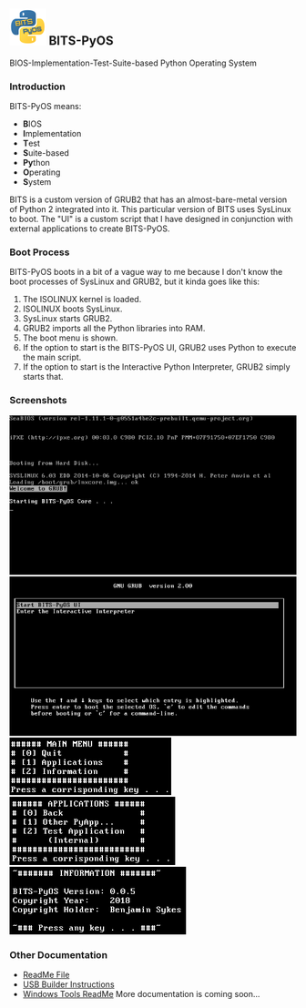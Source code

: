 ## ![Logo](common/icon.png) BITS-PyOS
BIOS-Implementation-Test-Suite-based Python Operating System

### Introduction

BITS-PyOS means:
- **B**IOS
- **I**mplementation
- **T**est
- **S**uite-based
- **Py**thon
- **O**perating
- **S**ystem

BITS is a custom version of GRUB2 that has an almost-bare-metal version of Python 2 integrated into it. This particular version of BITS uses SysLinux to boot. The "UI" is a custom script that I have designed in conjunction with external applications to create BITS-PyOS.

### Boot Process

BITS-PyOS boots in a bit of a vague way to me because I don't know the boot processes of SysLinux and GRUB2, but it kinda goes like this:
1. The ISOLINUX kernel is loaded.
2. ISOLINUX boots SysLinux.
3. SysLinux starts GRUB2.
4. GRUB2 imports all the Python libraries into RAM.
5. The boot menu is shown.
6. If the option to start is the BITS-PyOS UI, GRUB2 uses Python to execute the main script.
7. If the option to start is the Interactive Python Interpreter, GRUB2 simply starts that.

### Screenshots

![Boot Screen](screenshots/boot.png)  
![Startup Menu](screenshots/startupmenu.png)  
![Main Menu](screenshots/mainmenu.png)
![Apps Menu](screenshots/appsmenu.png)
![Info](screenshots/info.png)

### Other Documentation

- [ReadMe File](https://github.com/sykeben/BITS-PyOS/blob/master/readme.md)
- [USB Builder Instructions](https://github.com/sykeben/BITS-PyOS/blob/master/build2usb.md)
- [Windows Tools ReadMe](https://github.com/sykeben/BITS-PyOS/blob/master/wintools-beta/readme.md)
More documentation is coming soon...
